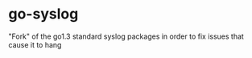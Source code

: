 go-syslog
=========

"Fork" of the go1.3 standard syslog packages in order to fix issues that cause it to hang
